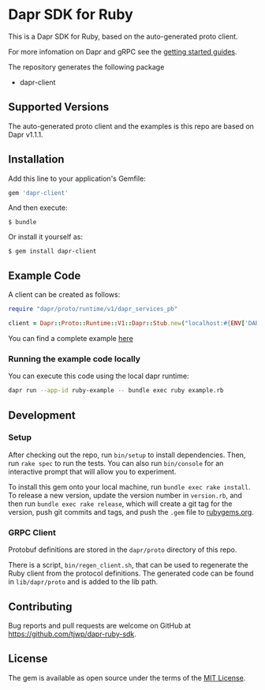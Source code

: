 # Dapr SDK for Ruby

This is a Dapr SDK for Ruby, based on the auto-generated proto client.<br>

For more infomation on Dapr and gRPC see the [getting started guides](https://docs.dapr.io/getting-started/).

The repository generates the following package
- dapr-client

## Supported Versions

The auto-generated proto client and the examples is this repo are based on Dapr v1.1.1.

## Installation

Add this line to your application's Gemfile:

```ruby
gem 'dapr-client'
```

And then execute:

    $ bundle

Or install it yourself as:

    $ gem install dapr-client

## Example Code

A client can be created as follows:

```ruby
require "dapr/proto/runtime/v1/dapr_services_pb"

client = Dapr::Proto::Runtime::V1::Dapr::Stub.new("localhost:#{ENV['DAPR_GRPC_PORT']}", :this_channel_is_insecure)
```

You can find a complete example [here](https://github.com/tjwp/dapr-ruby-sdk/blob/master/example.rb)

### Running the example code locally

You can execute this code using the local dapr runtime:

```sh
dapr run --app-id ruby-example -- bundle exec ruby example.rb
```

## Development

### Setup

After checking out the repo, run `bin/setup` to install dependencies.
Then, run `rake spec` to run the tests. You can also run `bin/console`
for an interactive prompt that will allow you to experiment.

To install this gem onto your local machine, run `bundle exec rake install`.
To release a new version, update the version number in `version.rb`, and then
run `bundle exec rake release`, which will create a git tag for the version,
push git commits and tags, and push the `.gem` file to
[rubygems.org](https://rubygems.org).

### GRPC Client

Protobuf definitions are stored in the `dapr/proto` directory of this repo.

There is a script, `bin/regen_client.sh`, that can be used to regenerate the Ruby client
from the protocol definitions. The generated code can be found in `lib/dapr/proto` and is
added to the lib path.

## Contributing

Bug reports and pull requests are welcome on GitHub at https://github.com/tjwp/dapr-ruby-sdk.

## License

The gem is available as open source under the terms of the
[MIT License](https://opensource.org/licenses/MIT).
